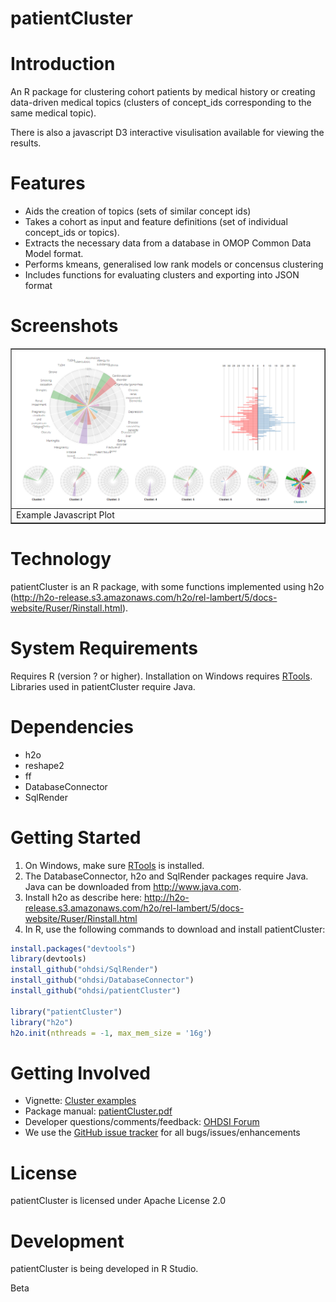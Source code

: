 patientCluster
======================

Introduction
============
An R package for clustering cohort patients by medical history or creating data-driven medical topics (clusters of concept_ids corresponding to the same medical topic).

There is also a javascript D3 interactive visulisation available for viewing the results.


Features
========
- Aids the creation of topics (sets of similar concept ids)
- Takes a cohort as input and feature definitions (set of individual concept_ids or topics).
- Extracts the necessary data from a database in OMOP Common Data Model format.
- Performs kmeans, generalised low rank models or concensus clustering 
- Includes functions for evaluating clusters and exporting into JSON format

Screenshots
===========
<table border = "">
<tr valign="top">
<td width = 100%>
  <img src="https://github.com/jreps/patientCluster/blob/master/extras/patclustExample.png" alt="Javascript Cluster Screenshot" title="Javascript Cluster Screenshot" />
</td>
</tr><tr>
<td>Example Javascript Plot</td>
</tr>
</table>

Technology
==========
patientCluster is an R package, with some functions implemented using h2o (http://h2o-release.s3.amazonaws.com/h2o/rel-lambert/5/docs-website/Ruser/Rinstall.html).

System Requirements
===================
Requires R (version ? or higher). Installation on Windows requires [RTools](http://cran.r-project.org/bin/windows/Rtools/). Libraries used in patientCluster require Java.

Dependencies
============
 * h2o
 * reshape2
 * ff
 * DatabaseConnector
 * SqlRender

Getting Started
===============
1. On Windows, make sure [RTools](http://cran.r-project.org/bin/windows/Rtools/) is installed.
2. The DatabaseConnector, h2o and SqlRender packages require Java. Java can be downloaded from
<a href="http://www.java.com" target="_blank">http://www.java.com</a>.
3. Install h2o as describe here: http://h2o-release.s3.amazonaws.com/h2o/rel-lambert/5/docs-website/Ruser/Rinstall.html
4. In R, use the following commands to download and install patientCluster:

  ```r
  install.packages("devtools")
  library(devtools)
  install_github("ohdsi/SqlRender") 
  install_github("ohdsi/DatabaseConnector") 
  install_github("ohdsi/patientCluster") 
  
  library("patientCluster")
  library("h2o")
  h2o.init(nthreads = -1, max_mem_size = '16g')
  ```

Getting Involved
================
* Vignette: [Cluster examples](https://github.com/jreps/patientCluster/blob/master/extras/Examples%20patientCluster.pdf)
* Package manual: [patientCluster.pdf](https://github.com/jreps/patientCluster/blob/master/man/patientCluster.pdf) 
* Developer questions/comments/feedback: <a href="http://forums.ohdsi.org/c/developers">OHDSI Forum</a>
* We use the <a href="../../issues">GitHub issue tracker</a> for all bugs/issues/enhancements
 
License
=======
patientCluster is licensed under Apache License 2.0

Development
===========
patientCluster is being developed in R Studio.

Beta

